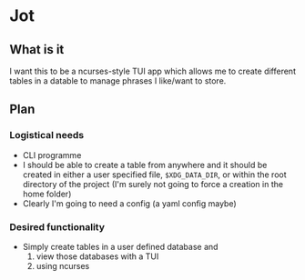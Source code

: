 # Jot

## What is it

I want this to be a ncurses-style TUI app which allows me to create different
tables in a datable to manage phrases I like/want to store.

## Plan

### Logistical needs

- CLI programme
- I should be able to create a table from anywhere and it should be created in
  either a user specified file, `$XDG_DATA_DIR`, or within the root directory of
  the project (I'm surely not going to force a creation in the home folder)
- Clearly I'm going to need a config (a yaml config maybe)

### Desired functionality

- Simply create tables in a user defined database and
  1. view those databases with a TUI
  1. using ncurses
